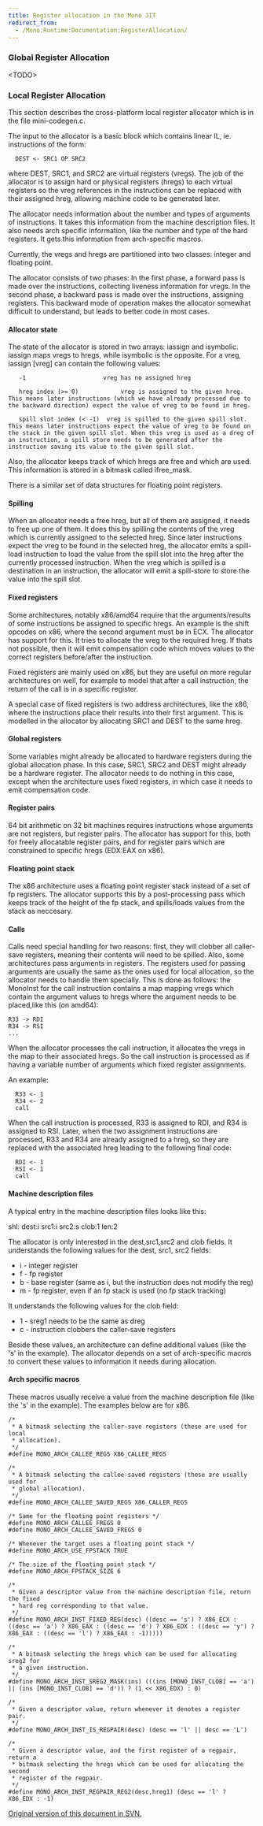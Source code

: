 ```yaml
---
title: Register allocation in the Mono JIT
redirect_from:
  - /Mono:Runtime:Documentation:RegisterAllocation/
---
```


### Global Register Allocation

\<TODO\>

### Local Register Allocation

This section describes the cross-platform local register allocator which is in the file mini-codegen.c.

The input to the allocator is a basic block which contains linear IL, ie. instructions of the form:

      DEST <- SRC1 OP SRC2

where DEST, SRC1, and SRC2 are virtual registers (vregs). The job of the allocator is to assign hard or physical registers (hregs) to each virtual registers so the vreg references in the instructions can be replaced with their assigned hreg, allowing machine code to be generated later.

The allocator needs information about the number and types of arguments of instructions. It takes this information from the machine description files. It also needs arch specific information, like the number and type of the hard registers. It gets this information from arch-specific macros.

Currently, the vregs and hregs are partitioned into two classes: integer and floating point.

The allocator consists of two phases: In the first phase, a forward pass is made over the instructions, collecting liveness information for vregs. In the second phase, a backward pass is made over the instructions, assigning registers. This backward mode of operation makes the allocator somewhat difficult to understand, but leads to better code in most cases.

#### Allocator state

The state of the allocator is stored in two arrays: iassign and isymbolic. iassign maps vregs to hregs, while isymbolic is the opposite. For a vreg, iassign [vreg] can contain the following values:

       -1                      vreg has no assigned hreg

       hreg index (>= 0)            vreg is assigned to the given hreg. This means later instructions (which we have already processed due to the backward direction) expect the value of vreg to be found in hreg.

       spill slot index (< -1)  vreg is spilled to the given spill slot. This means later instructions expect the value of vreg to be found on the stack in the given spill slot. When this vreg is used as a dreg of an instruction, a spill store needs to be generated after the instruction saving its value to the given spill slot.

Also, the allocator keeps track of which hregs are free and which are used. This information is stored in a bitmask called ifree\_mask.

There is a similar set of data structures for floating point registers.

#### Spilling

When an allocator needs a free hreg, but all of them are assigned, it needs to free up one of them. It does this by spilling the contents of the vreg which is currently assigned to the selected hreg. Since later instructions expect the vreg to be found in the selected hreg, the allocator emits a spill-load instruction to load the value from the spill slot into the hreg after the currently processed instruction. When the vreg which is spilled is a destination in an instruction, the allocator will emit a spill-store to store the value into the spill slot.

#### Fixed registers

Some architectures, notably x86/amd64 require that the arguments/results of some instructions be assigned to specific hregs. An example is the shift opcodes on x86, where the second argument must be in ECX. The allocator has support for this. It tries to allocate the vreg to the required hreg. If thats not possible, then it will emit compensation code which moves values to the correct registers before/after the instruction.

Fixed registers are mainly used on x86, but they are useful on more regular architectures on well, for example to model that after a call instruction, the return of the call is in a specific register.

A special case of fixed registers is two address architectures, like the x86, where the instructions place their results into their first argument. This is modelled in the allocator by allocating SRC1 and DEST to the same hreg.

#### Global registers

Some variables might already be allocated to hardware registers during the global allocation phase. In this case, SRC1, SRC2 and DEST might already be a hardware register. The allocator needs to do nothing in this case, except when the architecture uses fixed registers, in which case it needs to emit compensation code.

#### Register pairs

64 bit arithmetic on 32 bit machines requires instructions whose arguments are not registers, but register pairs. The allocator has support for this, both for freely allocatable register pairs, and for register pairs which are constrained to specific hregs (EDX:EAX on x86).

#### Floating point stack

The x86 architecture uses a floating point register stack instead of a set of fp registers. The allocator supports this by a post-processing pass which keeps track of the height of the fp stack, and spills/loads values from the stack as neccesary.

#### Calls

Calls need special handling for two reasons: first, they will clobber all caller-save registers, meaning their contents will need to be spilled. Also, some architectures pass arguments in registers. The registers used for passing arguments are usually the same as the ones used for local allocation, so the allocator needs to handle them specially. This is done as follows: the MonoInst for the call instruction contains a map mapping vregs which contain the argument values to hregs where the argument needs to be placed,like this (on amd64):

    R33 -> RDI
    R34 -> RSI
    ...

When the allocator processes the call instruction, it allocates the vregs in the map to their associated hregs. So the call instruction is processed as if having a variable number of arguments which fixed register assignments.

An example:

      R33 <- 1
      R34 <- 2
      call 

When the call instruction is processed, R33 is assigned to RDI, and R34 is assigned to RSI. Later, when the two assignment instructions are processed, R33 and R34 are already assigned to a hreg, so they are replaced with the associated hreg leading to the following final code:

      RDI <- 1
      RSI <- 1
      call

#### Machine description files

A typical entry in the machine description files looks like this:

shl: dest:i src1:i src2:s clob:1 len:2

The allocator is only interested in the dest,src1,src2 and clob fields. It understands the following values for the dest, src1, src2 fields:

-   i - integer register
-   f - fp register
-   b - base register (same as i, but the instruction does not modify the reg)
-   m - fp register, even if an fp stack is used (no fp stack tracking)

It understands the following values for the clob field:

-   1 - sreg1 needs to be the same as dreg
-   c - instruction clobbers the caller-save registers

Beside these values, an architecture can define additional values (like the 's' in the example). The allocator depends on a set of arch-specific macros to convert these values to information it needs during allocation.

#### Arch specific macros

These macros usually receive a value from the machine description file (like the 's' in the example). The examples below are for x86.

    /* 
     * A bitmask selecting the caller-save registers (these are used for local 
     * allocation).
     */
    #define MONO_ARCH_CALLEE_REGS X86_CALLEE_REGS

    /*
     * A bitmask selecting the callee-saved registers (these are usually used for
     * global allocation).
     */
    #define MONO_ARCH_CALLEE_SAVED_REGS X86_CALLER_REGS

    /* Same for the floating point registers */
    #define MONO_ARCH_CALLEE_FREGS 0
    #define MONO_ARCH_CALLEE_SAVED_FREGS 0

    /* Whenever the target uses a floating point stack */
    #define MONO_ARCH_USE_FPSTACK TRUE

    /* The size of the floating point stack */
    #define MONO_ARCH_FPSTACK_SIZE 6

    /*
     * Given a descriptor value from the machine description file, return the fixed
     * hard reg corresponding to that value.
     */
    #define MONO_ARCH_INST_FIXED_REG(desc) ((desc == 's') ? X86_ECX : ((desc == 'a') ? X86_EAX : ((desc == 'd') ? X86_EDX : ((desc == 'y') ? X86_EAX : ((desc == 'l') ? X86_EAX : -1)))))

    /*
     * A bitmask selecting the hregs which can be used for allocating sreg2 for
     * a given instruction.
     */
    #define MONO_ARCH_INST_SREG2_MASK(ins) (((ins [MONO_INST_CLOB] == 'a') || (ins [MONO_INST_CLOB] == 'd')) ? (1 << X86_EDX) : 0)

    /*
     * Given a descriptor value, return whenever it denotes a register pair.
     */
    #define MONO_ARCH_INST_IS_REGPAIR(desc) (desc == 'l' || desc == 'L')

    /*
     * Given a descriptor value, and the first register of a regpair, return a 
     * bitmask selecting the hregs which can be used for allocating the second
     * register of the regpair.
     */
    #define MONO_ARCH_INST_REGPAIR_REG2(desc,hreg1) (desc == 'l' ? X86_EDX : -1)

[Original version of this document in SVN.](http://anonsvn.mono-project.com/viewvc/trunk/mono/docs/jit-regalloc?revision=52658&view=markup)

